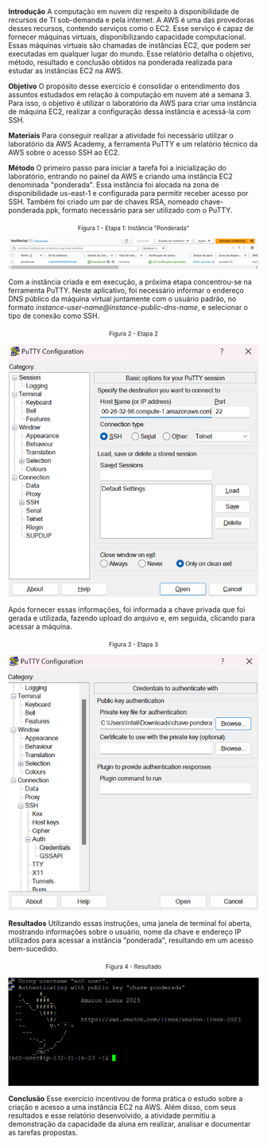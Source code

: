 **Introdução**
A computação em nuvem diz respeito à disponibilidade de recursos de TI sob-demanda e pela internet. A AWS é uma das provedoras desses recursos, contendo serviços como o EC2. Esse serviço é capaz de fornecer máquinas virtuais, disponibilizando capacidade computacional. Essas máquinas virtuais são chamadas de instâncias EC2, que podem ser executadas em qualquer lugar do mundo. 
Esse relatório detalha o objetivo, método, resultado e conclusão obtidos na ponderada realizada para estudar as instâncias EC2 na AWS.

**Objetivo**
O propósito desse exercício é consolidar o entendimento dos assuntos estudados em relação à computação em nuvem até a semana 3. Para isso, o objetivo é utilizar o laboratório da AWS para criar uma instância de máquina EC2, realizar a configuração dessa instância e acessá-la com SSH. 

**Materiais**
Para conseguir realizar a atividade foi necessário utilizar o laboratório da AWS Academy, a ferramenta PuTTY e um relatório técnico da AWS sobre o acesso SSH ao EC2.

**Método**
O primeiro passo para iniciar a tarefa foi a inicialização do laboratório, entrando no painel da AWS e criando uma instância EC2 denominada "ponderada". Essa instância foi alocada na zona de disponibilidade us-east-1 e configurada para permitir receber acesso por SSH. Também foi criado um par de chaves RSA, nomeado chave-ponderada.ppk, formato necessário para ser utilizado com o PuTTY.

<div align="center">

<sub>Figura 1 - Etapa 1: Instância "Ponderada"</sub>

![Instância "Ponderada"](./imagens/ponderada_1.png)

</div>

Com a instância criada e em execução, a próxima etapa concentrou-se na ferramenta PuTTY. Neste aplicativo, foi necessário informar o endereço DNS público da máquina virtual juntamente com o usuário padrão, no formato _instance-user-name@instance-public-dns-name_, e selecionar o tipo de conexão como SSH.

<div align="center">

<sub>Figura 2 - Etapa 2</sub>

![Etapa 2](./imagens/ponderada_2.png)

</div>

Após fornecer essas informações, foi informada a chave privada que foi gerada e utilizada, fazendo upload do arquivo e, em seguida, clicando para acessar a máquina.

<div align="center">

<sub>Figura 3 - Etapa 3</sub>

![Etapa 3](./imagens/ponderada_3.png)

</div>

**Resultados**
Utilizando essas instruções, uma janela de terminal foi aberta, mostrando informações sobre o usuário, nome da chave e endereço IP utilizados para acessar a instância "ponderada", resultando em um acesso bem-sucedido.

<div align="center">

<sub>Figura 4 - Resultado </sub>

![Resultado](./imagens/ponderada_4.png)

</div>

**Conclusão**
Esse exercício incentivou de forma prática o estudo sobre a criação e acesso a uma instância EC2 na AWS. Além disso, com seus resultados e esse relatório desenvolvido, a atividade permitiu a demonstração da capacidade da aluna em realizar, analisar e documentar as tarefas propostas. 